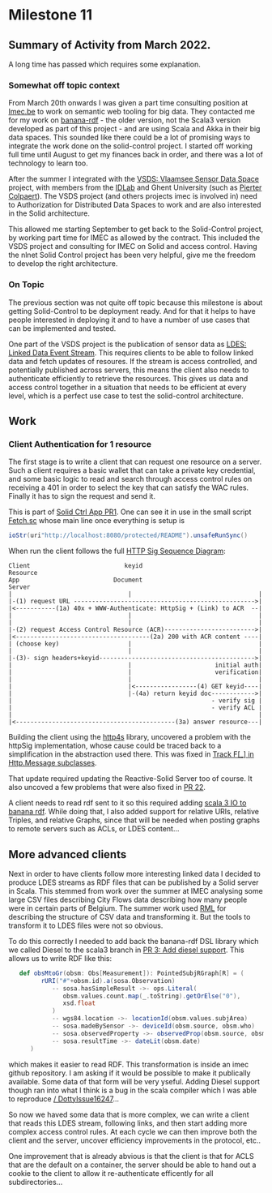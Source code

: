 # Milestone 11

## Summary of Activity from March 2022.

A long time has passed which requires some explanation.

### Somewhat off topic context

From March 20th onwards I was given a part time consulting position at
[Imec.be](https://imec.be/) to work on semantic web tooling for big data. 
They contacted me for my work on [banana-rdf](https://github.com/banana-rdf/) - the older version, not the Scala3 version developed as part of this project - 
and are using Scala and Akka in their big data spaces. This sounded like
there could be a lot of promising ways to integrate the work done on
the solid-control project. I started off working full time until August to get my
finances back in order, and there was a lot of technology to learn too.

After the summer I integrated with the [VSDS: Vlaamsee Sensor Data Space](https://vlaamseoverheid.atlassian.net/wiki/spaces/VSDSSTART/pages/6066769746/Wat+is+de+VSDS) project, with members from the [IDLab](https://idlab.technology/) and Ghent University (such as 
[Pierter Colpaert](https://biblio.ugent.be/person/802001070975)). 
The VSDS project (and others projects imec is involved in) need to  Authorization for Distributed Data Spaces to work and are also interested in the Solid architecture. 

This allowed me starting September to get back to the Solid-Control project, by working part time for IMEC as allowed by the contract. This included the VSDS project and consulting for IMEC on Solid and access control. Having the nlnet Solid Control project has been very helpful, 
give me the freedom to develop the right architecture.

### On Topic

The previous section was not quite off topic because
this milestone is about getting Solid-Control to be deployment ready.
And for that it helps to have people interested in deploying it and to have a number of use cases that can be implemented and tested.

One part of the VSDS project is the publication of sensor data as 
[LDES: Linked Data Event Stream](https://semiceu.github.io/LinkedDataEventStreams/).
This requires clients to be able to follow linked data and fetch updates of 
resoures. If the stream is access controlled, and potentially published across servers,
this means the client also needs to authenticate efficiently to retrieve the
resources. This gives us data and access control together in a situation
that needs to be efficient at every level, which is a perfect use case to test the solid-control architecture.

## Work

### Client Authentication for 1 resource

The first stage is to write a client that can request one resource on a server.
Such a client requires a basic wallet that can take a private key credential, and some basic logic to read and search through access control rules on receiving a 401 in order to select the key that can satisfy the WAC rules. Finally it has to sign the request and send it.

This is part of [Solid Ctrl App PR1](https://github.com/bblfish/SolidCtrlApp/pull/1).
One can see it in use in the small script [Fetch.sc](https://github.com/bblfish/SolidCtrlApp/blob/992a6feb1c4cc1d01880371dc95cb87fcc252d4a/scripts/jvm/src/main/scala/scripts/Fetch.sc) 
whose main line once everything is setup is 

```scala
ioStr(uri"http://localhost:8080/protected/README").unsafeRunSync()
```

When run the client follows the full [HTTP Sig Sequence Diagram](https://github.com/bblfish/authentication-panel/blob/sigUpdate/proposals/HttpSignature.md#the-sequence-diagram):


```text
Client                          keyid                            Resource
App                          Document                            Server
|                                |                                   |
|-(1) request URL -------------------------------------------------->|
|<-----------(1a) 40x + WWW-Authenticate: HttpSig + (Link) to ACR  --|
|                                |                                   |
|                                |                                   |
|-(2) request Access Control Resource (ACR)------------------------->|
|<-------------------------------------(2a) 200 with ACR content ----|
| (choose key)                   |                                   |
|                                |                                   |
|-(3)- sign headers+keyid------------------------------------------->|
|                                |                       initial auth|
|                                |                       verification|
|                                |                                   |
|                                |<-----------------(4) GET keyid----|
|                                |-(4a) return keyid doc------------>|
|                                                       - verify sig |
|                                                       - verify ACL |
|                                                                    |
|<--------------------------------------------(3a) answer resource---|
```

Building the client using the [http4s](https://http4s.org) library, uncovered a problem with the httpSig implementation, whose cause could be traced back to a simplification in the abstraction used there. This was fixed in [Track F[_] in Http.Message subclasses](https://github.com/bblfish/httpSig/pull/11). 

That update required updating the Reactive-Solid Server too of course. It also uncoved a few problems that were also fixed in [PR 22](https://github.com/co-operating-systems/Reactive-SoLiD/pull/22/commits).

A client needs to read rdf sent to it so this required adding [scala 3 IO to banana rdf](https://github.com/banana-rdf/banana-rdf/pull/379). While doing that, I also added  support for relative URIs, relative 
Triples, and relative Graphs, since that will be needed when posting graphs  to remote servers such as ACLs, or LDES content... 

## More advanced clients

Next in order to have clients follow more interesting linked data I decided to produce LDES streams as RDF files that can be published by a Solid server in Scala. This stemmed from work over the summer at IMEC analysing some large CSV files describing  City Flows data describing how many people were in certain parts of Belgium.  The summer work used [RML](https://rml.io) for describing the structure of CSV data and transforming it. But the tools to transform it to LDES files were not so obvious.

To do this correctly I needed to add back the banana-rdf DSL library which we called Diesel to the scala3 branch in [PR 3: Add diesel support](https://github.com/bblfish/banana-rdf/pull/3). This allows us to write RDF like this:

```scala
   def obsMtoGr(obsm: Obs[Measurement]): PointedSubjRGraph[R] = (  
         rURI("#"+obsm.id).a(sosa.Observation) 
            -- sosa.hasSimpleResult ->- ops.Literal(
               obsm.values.count.map(_.toString).getOrElse("0"), 
               xsd.float
            )
            -- wgs84.location ->- locationId(obsm.values.subjArea) 
            -- sosa.madeBySensor ->- deviceId(obsm.source, obsm.who) 
            -- sosa.observedProperty ->- observedProp(obsm.source, obsm.values.modality)
            -- sosa.resultTime ->- dateLit(obsm.date)
      )
```

which makes it easier to read RDF. This transformation is inside an imec github repository. I am asking if it would be possible to make it publically available. Some data of that form will be very yseful. Adding Diesel support though ran into what I think is a bug in the scala compiler which I was able to reproduce [/
DottyIssue16247](https://github.com/bblfish/DottyIssue16247)...

So now we haved some data that is more complex, we can write a client that reads this LDES stream, following links,  and then start adding more complex access control rules. At each cycle we can then improve both the client and the server, uncover efficiency improvements in the protocol, etc..

One improvement that is already abvious is that the client is that for ACLS that are the default on a container, the server should be able to hand out a cookie to the client to allow it re-authenticate efficently for all subdirectories...

